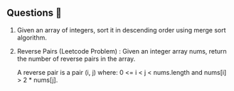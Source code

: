 ## Questions 📝

1. Given an array of integers, sort it in descending order using merge sort algorithm.


2. Reverse Pairs (Leetcode Problem) : Given an integer array nums, return the number of reverse pairs in the array.

    A reverse pair is a pair (i, j) where:
    0 <= i < j < nums.length and 
    nums[i] > 2 * nums[j].